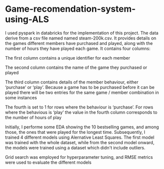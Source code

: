 # Game-recomendation-system-using-ALS

I used pyspark in databricks for the implementation of this project.
The data derive from a csv file named named steam-200k.csv. It provides details on the games different members have purchased and played, along with the number of hours they have played each game. It contains four columns:

The first column contains a unique identifier for each member

The second column contains the name of the game they purchased or played

The third column contains details of the member behaviour, either ‘purchase’ or ‘play’. Because a game has to be purchased before it can be played there will be two entries for the same game / member combination in some instances

The fourth is set to 1 for rows where the behaviour is ‘purchase’. For rows where the behavious is ‘play’ the value in the fourth column corresponds to the number of hours of play

Initially, I performe some EDA showing the 10 bestselling games, and among those, the ones that were played for the longest time. Subsequently, I trained 4 different models using Alernative Least Squares. The first model was trained with the whole dataset, while from the second model onward, the models were trained using a dataset which didn't include outliers.

Grid search was employed for hyperparameter tuning, and RMSE metrics were used to evaluate the different models
